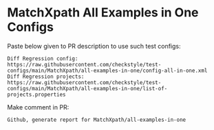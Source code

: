 # MatchXpath All Examples in One Configs
Paste below given to PR description to use such test configs:
```
Diff Regression config: https://raw.githubusercontent.com/checkstyle/test-configs/main/MatchXpath/all-examples-in-one/config-all-in-one.xml
Diff Regression projects: https://raw.githubusercontent.com/checkstyle/test-configs/main/MatchXpath/all-examples-in-one/list-of-projects.properties
```
Make comment in PR:
```
Github, generate report for MatchXpath/all-examples-in-one
```
